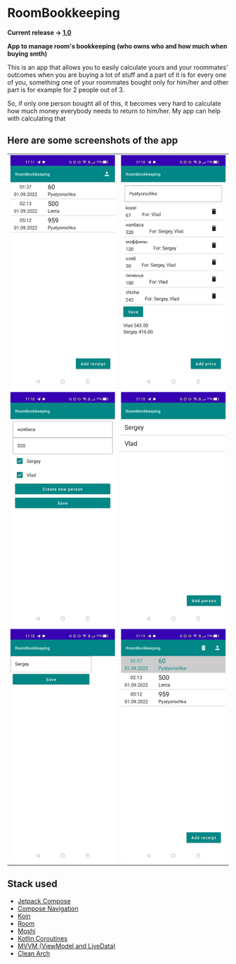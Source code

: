 # RoomBookkeeping

**Current release -> [1.0](https://github.com/kursor1337/RoomBookkeeping/releases/tag/1.0-release)**

**App to manage room's bookkeeping (who owns who and how much when buying smth)**

This is an app that allows you to easily calculate yours and your roommates' outcomes when you are buying a lot of stuff and
a part of it is for every one of you, something one of your roommates bought only for him/her and other part is for example for 2 people out of 3.

So, if only one person bought all of this, it becomes very hard to calculate how much money everybody needs to return to him/her. My app can help with calculating that

## Here are some screenshots of the app

<table>
  <tr>
    <td>
      <img src = readme-pictures/img_4.png width = 300>
    </td>
    <td>
      <img src = readme-pictures/img_3.png width = 300>
    </td>
  </tr>
    <td>
      <img src = readme-pictures/img_2.png width = 300>
    </td>
    <td>
      <img src = readme-pictures/img_1.png width = 300>
    </td>
  <tr>
     <td>
      <img src = readme-pictures/img_6.png width = 300>
    </td>
    <td>
      <img src = readme-pictures/img_5.png width = 300>
    </td>
  </tr>
</table>


## Stack used
* [Jetpack Compose](https://developer.android.com/jetpack/compose/)
* [Compose Navigation](https://developer.android.com/jetpack/compose/navigation)
* [Koin](https://insert-koin.io/)
* [Room](https://developer.android.com/training/data-storage/room)
* [Moshi](https://github.com/square/moshi)
* [Kotlin Coroutines](https://kotlinlang.org/docs/coroutines-overview.html#documentation)
* [MVVM (ViewModel and LiveData)](https://developer.android.com/topic/libraries/architecture/viewmodel)
* [Clean Arch](https://developer.android.com/topic/architecture)
